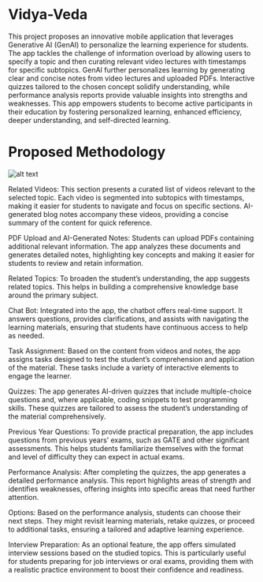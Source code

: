 # Vidya-Veda
This project proposes an innovative mobile application that leverages Generative AI (GenAI) to personalize the learning experience for students. The app tackles the challenge of information overload by allowing users to specify a topic and then curating relevant video lectures with timestamps for specific subtopics. GenAI further personalizes learning by generating clear and concise notes from video lectures and uploaded PDFs. Interactive quizzes tailored to the chosen concept solidify understanding, while performance analysis reports provide valuable insights into strengths and weaknesses. This app empowers students to become active participants in their education by fostering personalized learning, enhanced efficiency, deeper understanding, and self-directed learning.

# Proposed Methodology
![alt text](https://vidyaveda3.wordpress.com/wp-content/uploads/2024/05/pro.jpg?w=1024)

Related Videos: This section presents a curated list of videos relevant to the selected topic. Each video is segmented into subtopics with timestamps, making it easier for students to navigate and focus on specific sections. AI-generated blog notes accompany these videos, providing a concise summary of the content for quick reference.

PDF Upload and AI-Generated Notes: Students can upload PDFs containing additional relevant information. The app analyzes these documents and generates detailed notes, highlighting key concepts and making it easier for students to review and retain information.

Related Topics: To broaden the student’s understanding, the app suggests related topics. This helps in building a comprehensive knowledge base around the primary subject.

Chat Bot: Integrated into the app, the chatbot offers real-time support. It answers questions, provides clarifications, and assists with navigating the learning materials, ensuring that students have continuous access to help as needed.

Task Assignment: Based on the content from videos and notes, the app assigns tasks designed to test the student’s comprehension and application of the material. These tasks include a variety of interactive elements to engage the learner.

Quizzes: The app generates AI-driven quizzes that include multiple-choice questions and, where applicable, coding snippets to test programming skills. These quizzes are tailored to assess the student’s understanding of the material comprehensively.

Previous Year Questions: To provide practical preparation, the app includes questions from previous years’ exams, such as GATE and other significant assessments. This helps students familiarize themselves with the format and level of difficulty they can expect in actual exams.

Performance Analysis: After completing the quizzes, the app generates a detailed performance analysis. This report highlights areas of strength and identifies weaknesses, offering insights into specific areas that need further attention.

Options: Based on the performance analysis, students can choose their next steps. They might revisit learning materials, retake quizzes, or proceed to additional tasks, ensuring a tailored and adaptive learning experience.

Interview Preparation: As an optional feature, the app offers simulated interview sessions based on the studied topics. This is particularly useful for students preparing for job interviews or oral exams, providing them with a realistic practice environment to boost their confidence and readiness.
